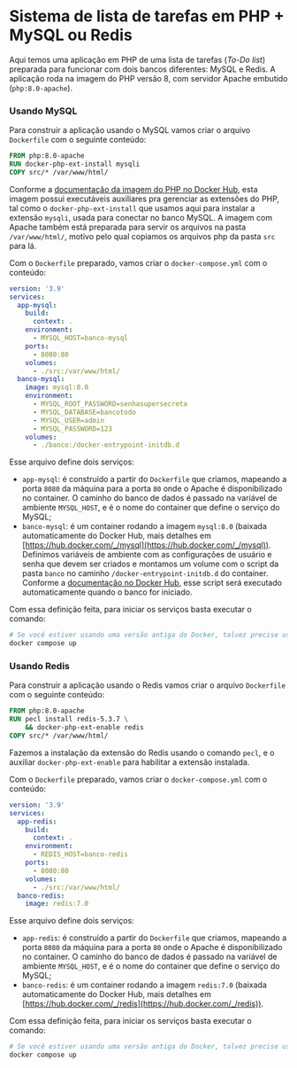 # Sistema de lista de tarefas em PHP + MySQL ou Redis

Aqui temos uma aplicação em PHP de uma lista de tarefas (_To-Do list_) preparada para funcionar com dois bancos diferentes: MySQL e Redis. A aplicação roda na imagem do PHP versão 8, com servidor Apache embutido (`php:8.0-apache`).

### Usando MySQL
Para construir a aplicação usando o MySQL vamos criar o arquivo `Dockerfile` com o seguinte conteúdo:

```dockerfile
FROM php:8.0-apache
RUN docker-php-ext-install mysqli
COPY src/* /var/www/html/
```

Conforme a [documentação da imagem do PHP no Docker Hub](https://hub.docker.com/_/php), esta imagem possui executáveis auxiliares pra gerenciar as extensões do PHP, tal como o `docker-php-ext-install` que usamos aqui para instalar a extensão `mysqli`, usada para conectar no banco MySQL. A imagem com Apache também está preparada para servir os arquivos na pasta `/var/www/html/`, motivo pelo qual copiamos os arquivos php da pasta `src` para lá.

Com o `Dockerfile` preparado, vamos criar o `docker-compose.yml` com o conteúdo:
```yml
version: '3.9'
services:
  app-mysql:
    build:
      context: .
    environment:
      - MYSQL_HOST=banco-mysql
    ports:
      - 8080:80
    volumes:
      - ./src:/var/www/html/
  banco-mysql:
    image: mysql:8.0
    environment:
      - MYSQL_ROOT_PASSWORD=senhasupersecreta
      - MYSQL_DATABASE=bancotodo
      - MYSQL_USER=admin
      - MYSQL_PASSWORD=123
    volumes:
      - ./banco:/docker-entrypoint-initdb.d
```

Esse arquivo define dois serviços:
- `app-mysql`: é construído a partir do `Dockerfile` que criamos, mapeando a porta `8080` da máquina para a porta `80` onde o Apache é disponibilizado no container. O caminho do banco de dados é passado na variável de ambiente `MYSQL_HOST`, e é o nome do container que define o serviço do MySQL;
- `banco-mysql`: é um container rodando a imagem `mysql:8.0` (baixada automaticamente do Docker Hub, mais detalhes em [https://hub.docker.com/_/mysql](https://hub.docker.com/_/mysql)). Definimos variáveis de ambiente com as configurações de usuário e senha que devem ser criados e montamos um volume com o script da pasta `banco` no caminho `/docker-entrypoint-initdb.d` do container. Conforme a [documentação no Docker Hub](https://hub.docker.com/_/mysql), esse script será executado automaticamente quando o banco for iniciado.

Com essa definição feita, para iniciar os serviços basta executar o comando:

```bash
# Se você estiver usando uma versão antiga do Docker, talvez precise usar um hífen no comando: docker-compose up
docker compose up
```

### Usando Redis
Para construir a aplicação usando o Redis vamos criar o arquivo `Dockerfile` com o seguinte conteúdo:

```dockerfile
FROM php:8.0-apache
RUN pecl install redis-5.3.7 \
	&& docker-php-ext-enable redis
COPY src/* /var/www/html/
```

Fazemos a instalação da extensão do Redis usando o comando `pecl`, e o auxiliar `docker-php-ext-enable` para habilitar a extensão instalada.

Com o `Dockerfile` preparado, vamos criar o `docker-compose.yml` com o conteúdo:
```yml
version: '3.9'
services:
  app-redis:
    build:
      context: .
    environment:
      - REDIS_HOST=banco-redis
    ports:
      - 8080:80
    volumes:
      - ./src:/var/www/html/
  banco-redis:
    image: redis:7.0
```

Esse arquivo define dois serviços:
- `app-redis`: é construído a partir do `Dockerfile` que criamos, mapeando a porta `8080` da máquina para a porta `80` onde o Apache é disponibilizado no container. O caminho do banco de dados é passado na variável de ambiente `MYSQL_HOST`, e é o nome do container que define o serviço do MySQL;
- `banco-redis`: é um container rodando a imagem `redis:7.0` (baixada automaticamente do Docker Hub, mais detalhes em [https://hub.docker.com/_/redis](https://hub.docker.com/_/redis)).

Com essa definição feita, para iniciar os serviços basta executar o comando:

```bash
# Se você estiver usando uma versão antiga do Docker, talvez precise usar um hífen no comando: docker-compose up
docker compose up
```
